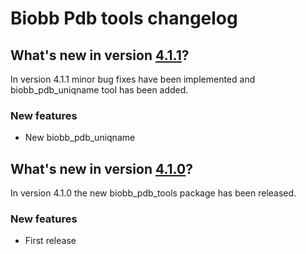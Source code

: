 
# Biobb Pdb tools changelog

## What's new in version [4.1.1](https://github.com/bioexcel/biobb_pdb_tools/releases/tag/v4.1.1)?
In version 4.1.1 minor bug fixes have been implemented and biobb_pdb_uniqname tool has been added. 

### New features

* New biobb_pdb_uniqname

## What's new in version [4.1.0](https://github.com/bioexcel/biobb_pdb_tools/releases/tag/v4.1.0)?
In version 4.1.0 the new biobb_pdb_tools package has been released. 

### New features

* First release

